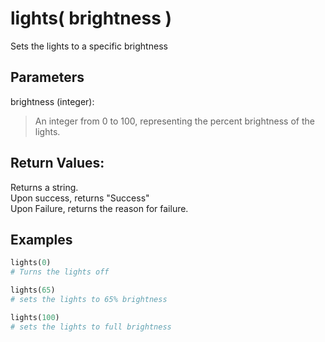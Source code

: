 # lights( brightness )
Sets the lights to a specific brightness

## Parameters
brightness (integer):  
> An integer from 0 to 100, representing the percent brightness of the lights.

## Return Values:
Returns a string.  
Upon success, returns "Success"  
Upon Failure, returns the reason for failure.

## Examples
```py
lights(0)
# Turns the lights off

lights(65)
# sets the lights to 65% brightness

lights(100)
# sets the lights to full brightness
```